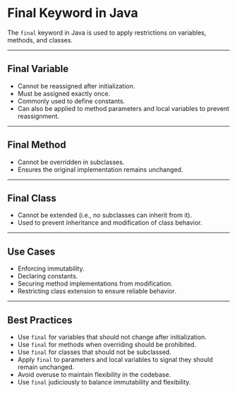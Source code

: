 # Final Keyword in Java

The `final` keyword in Java is used to apply restrictions on variables, methods, and classes.

---

## Final Variable

- Cannot be reassigned after initialization.
- Must be assigned exactly once.
- Commonly used to define constants.
- Can also be applied to method parameters and local variables to prevent reassignment.

---

## Final Method

- Cannot be overridden in subclasses.
- Ensures the original implementation remains unchanged.

---

## Final Class

- Cannot be extended (i.e., no subclasses can inherit from it).
- Used to prevent inheritance and modification of class behavior.

---

## Use Cases

- Enforcing immutability.
- Declaring constants.
- Securing method implementations from modification.
- Restricting class extension to ensure reliable behavior.

---

## Best Practices

- Use `final` for variables that should not change after initialization.
- Use `final` for methods when overriding should be prohibited.
- Use `final` for classes that should not be subclassed.
- Apply `final` to parameters and local variables to signal they should remain unchanged.
- Avoid overuse to maintain flexibility in the codebase.
- Use `final` judiciously to balance immutability and flexibility.